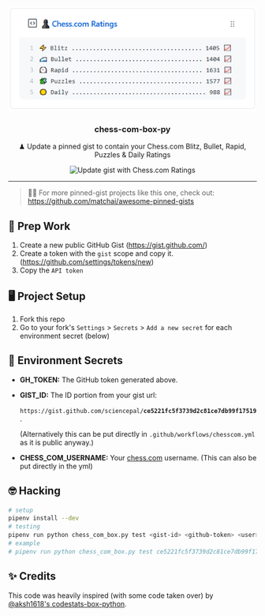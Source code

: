 <p align='center'>
  <img src="art/chess-com-box.png">
  <h3 align="center">chess-com-box-py</h3>
  <p align="center">♟︎ Update a pinned gist to contain your Chess.com Blitz, Bullet, Rapid, Puzzles & Daily Ratings</p>
  <p align="center">
    <img src="https://github.com/sciencepal/chess-com-box-py/workflows/Update%20gist%20with%20Chess.com%20Ratings/badge.svg?branch=master" alt="Update gist with Chess.com Ratings">
  </p>
</p>

---

> 📌✨ For more pinned-gist projects like this one, check out: https://github.com/matchai/awesome-pinned-gists

## 🎒 Prep Work

1. Create a new public GitHub Gist (https://gist.github.com/)
2. Create a token with the `gist` scope and copy it. (https://github.com/settings/tokens/new)
3. Copy the `API token`

## 🖥 Project Setup

1. Fork this repo
2. Go to your fork's `Settings` > `Secrets` > `Add a new secret` for each environment secret (below)

## 🤫 Environment Secrets

- **GH_TOKEN:** The GitHub token generated above.
- **GIST_ID:** The ID portion from your gist url:

  `https://gist.github.com/sciencepal/`**`ce5221fc5f3739d2c81ce7db99f17519`**.

  (Alternatively this can be put directly in `.github/workflows/chesscom.yml` as it is public anyway.)
- **CHESS_COM_USERNAME:** Your [chess.com](https://chess.com) username. (This can also be put directly in the yml)

## 🤓 Hacking

```bash
# setup
pipenv install --dev
# testing
pipenv run python chess_com_box.py test <gist-id> <github-token> <user>
# example
# pipenv run python chess_com_box.py test ce5221fc5f3739d2c81ce7db99f17519 cf9181618bf1618253d17161843f71a2bb161850 sciencepal
```

## ✨ Credits
This code was heavily inspired (with some code taken over) by [@aksh1618's codestats-box-python](https://github.com/aksh1618/codestats-box-python).
